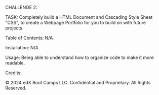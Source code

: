 CHALLENGE 2:

TASK: Completely build a HTML Document and Cascading Style Sheet "CSS", to create a Webpage Portfolio for you to build on with future projects.

Table of Contents: N/A

Installation: N/A

Usage: Being able to understand how to organize code to make it more readable.

Credits:

© 2024 edX Boot Camps LLC. Confidential and Proprietary. All Rights Reserved.